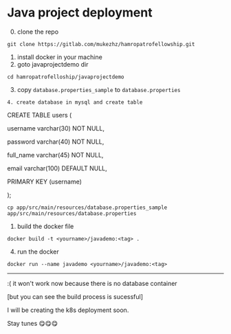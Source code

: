 # Java project deployment

0. clone the repo
```
git clone https://gitlab.com/mukezhz/hamropatrofellowship.git
```
1. install docker in your machine
2. goto javaprojectdemo dir
```
cd hamropatrofelloship/javaprojectdemo
```
3. copy `database.properties_sample` to `database.properties`
```
4. create database in mysql and create table
```
CREATE TABLE users (

  username varchar(30) NOT NULL,

  password varchar(40) NOT NULL,

  full_name varchar(45) NOT NULL,

  email varchar(100) DEFAULT NULL,

  PRIMARY KEY (username)

);
```
cp app/src/main/resources/database.properties_sample app/src/main/resources/database.properties
```
1. build the docker file
```
docker build -t <yourname>/javademo:<tag> . 
```
4. run the docker
```
docker run --name javademo <yourname>/javademo:<tag>
```

---
:( it won't work now because there is no database container

[but you can see the build process is sucessful]

I will be creating the k8s deployment soon.

Stay tunes 😋😋😋